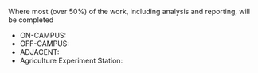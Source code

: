 Where most (over 50%) of the work, including analysis and reporting, will be completed

- ON-CAMPUS:
- OFF-CAMPUS:
- ADJACENT:
- Agriculture Experiment Station: 
